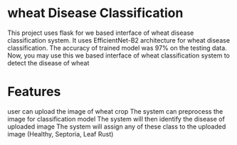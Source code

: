 ﻿# wheat Disease Classification 
This project uses flask for we based interface of wheat disease classification system. 
It uses EfficientNet-B2 architecture for wheat disease classification.
The accuracy of trained model was 97% on the testing data. 
Now, you may use this we based interface of wheat classification system to detect the disease of wheat


# Features
user can upload the image of wheat crop
The system can preprocess the image for classification model 
The system will then identify the disease of uploaded image 
The system will assign any of these class to the uploaded image (Healthy, Septoria, Leaf Rust) 
